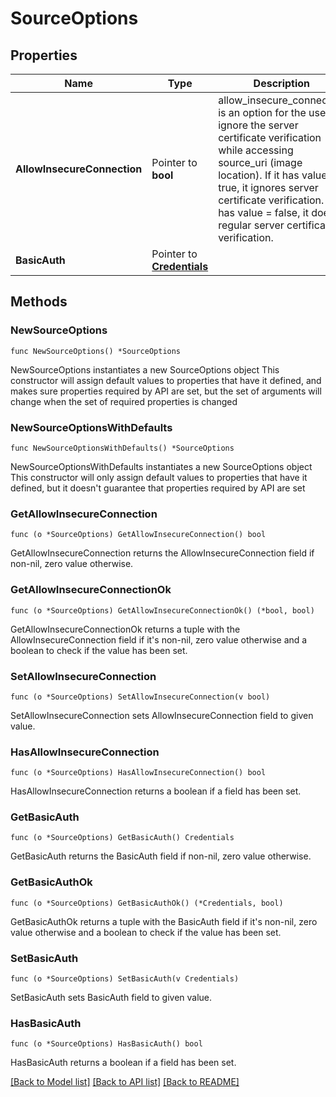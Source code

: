 # SourceOptions

## Properties

Name | Type | Description | Notes
------------ | ------------- | ------------- | -------------
**AllowInsecureConnection** | Pointer to **bool** | allow_insecure_connection is an option for the user to ignore the server certificate verification while accessing source_uri (image location). If it has value &#x3D; true, it ignores server certificate verification. If it has value &#x3D; false, it does regular server certificate verification.  | [optional] 
**BasicAuth** | Pointer to [**Credentials**](Credentials.md) |  | [optional] 

## Methods

### NewSourceOptions

`func NewSourceOptions() *SourceOptions`

NewSourceOptions instantiates a new SourceOptions object
This constructor will assign default values to properties that have it defined,
and makes sure properties required by API are set, but the set of arguments
will change when the set of required properties is changed

### NewSourceOptionsWithDefaults

`func NewSourceOptionsWithDefaults() *SourceOptions`

NewSourceOptionsWithDefaults instantiates a new SourceOptions object
This constructor will only assign default values to properties that have it defined,
but it doesn't guarantee that properties required by API are set

### GetAllowInsecureConnection

`func (o *SourceOptions) GetAllowInsecureConnection() bool`

GetAllowInsecureConnection returns the AllowInsecureConnection field if non-nil, zero value otherwise.

### GetAllowInsecureConnectionOk

`func (o *SourceOptions) GetAllowInsecureConnectionOk() (*bool, bool)`

GetAllowInsecureConnectionOk returns a tuple with the AllowInsecureConnection field if it's non-nil, zero value otherwise
and a boolean to check if the value has been set.

### SetAllowInsecureConnection

`func (o *SourceOptions) SetAllowInsecureConnection(v bool)`

SetAllowInsecureConnection sets AllowInsecureConnection field to given value.

### HasAllowInsecureConnection

`func (o *SourceOptions) HasAllowInsecureConnection() bool`

HasAllowInsecureConnection returns a boolean if a field has been set.

### GetBasicAuth

`func (o *SourceOptions) GetBasicAuth() Credentials`

GetBasicAuth returns the BasicAuth field if non-nil, zero value otherwise.

### GetBasicAuthOk

`func (o *SourceOptions) GetBasicAuthOk() (*Credentials, bool)`

GetBasicAuthOk returns a tuple with the BasicAuth field if it's non-nil, zero value otherwise
and a boolean to check if the value has been set.

### SetBasicAuth

`func (o *SourceOptions) SetBasicAuth(v Credentials)`

SetBasicAuth sets BasicAuth field to given value.

### HasBasicAuth

`func (o *SourceOptions) HasBasicAuth() bool`

HasBasicAuth returns a boolean if a field has been set.


[[Back to Model list]](../README.md#documentation-for-models) [[Back to API list]](../README.md#documentation-for-api-endpoints) [[Back to README]](../README.md)


